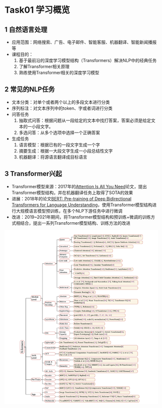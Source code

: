 # Task01 学习概览

## 1 自然语言处理
- 应用范围：网络搜索、广告、电子邮件、智能客服、机器翻译、智能新闻播报等
- 课程目的：
  1. 基于最前沿的深度学习模型结构（Transformers）解决NLP中的经典任务
  2. 了解Transformer相关原理
  3. 熟练使用Transformer相关的深度学习模型

## 2 常见的NLP任务
- 文本分类：对单个或者两个以上的多段文本进行分类
- 序列标注：对文本序列中的token、字或者词进行分类
- 问答任务
  1. 抽取式问答：根据问题从一段给定的文本中找打答案，答案必须是给定文本的一小段文字。
  2. 多选问答：从多个选项中选择一个正确答案
- 生成任务
  1. 语言模型：根据已有的一段文字生成一个字
  2. 摘要生成：根据一大段文字生成一小段总结性文字
  3. 机器翻译：将源语言翻译成目标语言

## 3 Transformer兴起
- Transformer模型来源：2017年的[Attention Is All You Need](https://arxiv.org/pdf/1706.03762.pdf)论文，提出Transformer模型结构，并在机器翻译任务上取得了SOTA的效果
- 进展：2018年的论文[BERT: Pre-training of Deep Bidirectional Transformers for
Language Understanding](https://arxiv.org/pdf/1810.04805.pdf)，使用Transformer模型结构进行大规模语言模型预训练，在多个NLP下游任务中进行微调
- 改进：2019~2021年期间，将Transformer模型结构和预训练+微调的训练方式相结合，提出一系列Transformer模型结构、训练方法的改进

![各种Transformer改进](images/task01/X-formers.png)
